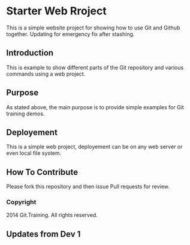 # Starter Web Rroject

This is a simple website project for showing how to use Git and Github together. Updating for emergency fix after stashing.

## Introduction

This is example to show different parts of the Git repository and various commands using a web project.

## Purpose

As stated above, the main purpose is to provide simple examples for Git training demos.

## Deployement

This is a simple web project, deployement can be on any web server or even local file system.

## How To Contribute

Please fork this repository and then issue Pull requests for review.

### Copyright

2014 Git.Training. All rights reserved.

## Updates from Dev 1
